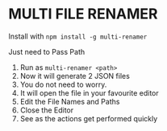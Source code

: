 # MULTI FILE RENAMER

Install with ```npm install -g multi-renamer```

Just need to Pass Path 

1. Run as ```multi-renamer <path>```
2. Now it will generate 2 JSON files
3. You do not need to worry.
4. It will open the file in your favourite editor
5. Edit the File Names and Paths
6. Close the Editor
7. See as the actions get performed quickly